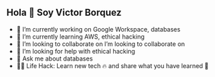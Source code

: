 ## Hola 👋 Soy Victor Borquez

<!--
**VictorBorquez-VBH/VictorBorquez-VBH** is a ✨ _special_ ✨ repository because its `README.md` (this file) appears on your GitHub profile.

Here are some ideas to get you started:
-->

- 🔭 I’m currently working on Google Workspace, databases
- 🌱 I’m currently learning AWS, ethical hacking
- 👯 I’m looking to collaborate on I’m looking to collaborate on
- 🤔 I’m looking for help with ethical hacking
- 💬 Ask me about databases
- 👨‍💻 Life Hack: Learn new tech 🔥 and share what you have learned 🎉

